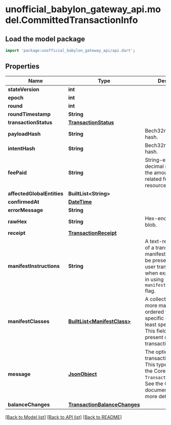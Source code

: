 # unofficial_babylon_gateway_api.model.CommittedTransactionInfo

## Load the model package
```dart
import 'package:unofficial_babylon_gateway_api/api.dart';
```

## Properties
Name | Type | Description | Notes
------------ | ------------- | ------------- | -------------
**stateVersion** | **int** |  | 
**epoch** | **int** |  | 
**round** | **int** |  | 
**roundTimestamp** | **String** |  | 
**transactionStatus** | [**TransactionStatus**](TransactionStatus.md) |  | 
**payloadHash** | **String** | Bech32m-encoded hash. | [optional] 
**intentHash** | **String** | Bech32m-encoded hash. | [optional] 
**feePaid** | **String** | String-encoded decimal representing the amount of a related fungible resource. | [optional] 
**affectedGlobalEntities** | **BuiltList&lt;String&gt;** |  | [optional] 
**confirmedAt** | [**DateTime**](DateTime.md) |  | [optional] 
**errorMessage** | **String** |  | [optional] 
**rawHex** | **String** | Hex-encoded binary blob. | [optional] 
**receipt** | [**TransactionReceipt**](TransactionReceipt.md) |  | [optional] 
**manifestInstructions** | **String** | A text-representation of a transaction manifest. This field will be present only for user transactions and when explicitly opted-in using `manifest_instructions` flag.  | [optional] 
**manifestClasses** | [**BuiltList&lt;ManifestClass&gt;**](ManifestClass.md) | A collection of zero or more manifest classes ordered from the most specific class to the least specific one. This field will be present only for user transactions.  | [optional] 
**message** | [**JsonObject**](.md) | The optional transaction message. This type is defined in the Core API as `TransactionMessage`. See the Core API documentation for more details.  | [optional] 
**balanceChanges** | [**TransactionBalanceChanges**](TransactionBalanceChanges.md) |  | [optional] 

[[Back to Model list]](../README.md#documentation-for-models) [[Back to API list]](../README.md#documentation-for-api-endpoints) [[Back to README]](../README.md)


